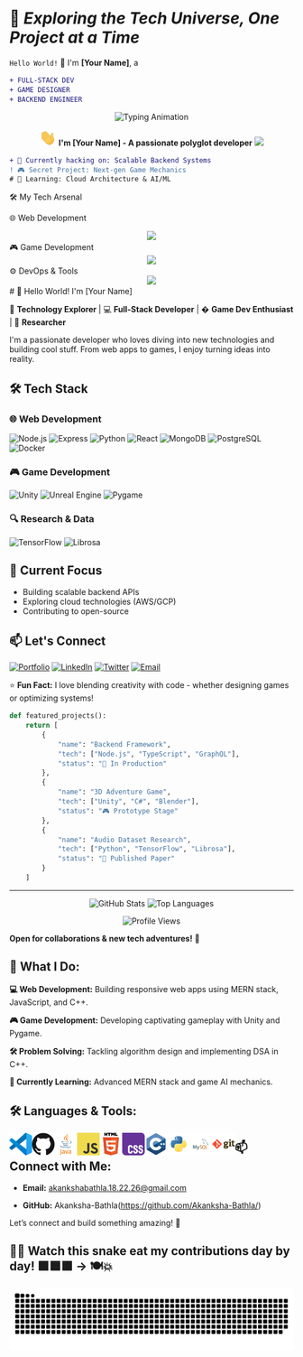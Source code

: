 # 🌌 *Exploring the Tech Universe, One Project at a Time*  
`Hello World!` 👾 I'm **[Your Name]**, a  

```diff
+ FULL-STACK DEV 
+ GAME DESIGNER 
+ BACKEND ENGINEER
```

<p align="center">
  <img src="https://readme-typing-svg.demolab.com?font=Fira+Code&size=30&duration=3000&pause=1000&color=FF7F00&center=true&vCenter=true&width=800&height=100&lines=console.log(%22Hello%20World!%22);print(%22%E2%9C%A8%20Welcome%20to%20My%20Profile%20%E2%9C%A8%22)" alt="Typing Animation">
</p>

<p align="center">
  <img src="https://raw.githubusercontent.com/ABSphreak/ABSphreak/master/gifs/Hi.gif" width="30px"> 
  <strong>I'm [Your Name] - A passionate polyglot developer</strong> 
  <img src="https://media.giphy.com/media/WUlplcMpOCEmTGBtBW/giphy.gif" width="30">
</p>

```diff
+ 🔭 Currently hacking on: Scalable Backend Systems
! 🎮 Secret Project: Next-gen Game Mechanics
# 🌱 Learning: Cloud Architecture & AI/ML
```

🛠️ My Tech Arsenal

🌐 Web Development
<div align="center"> <img src="https://skillicons.dev/icons?i=nodejs,express,py,django,react,nextjs,ts,html,css,tailwind,mongodb,postgres,firebase" /> </div>
🎮 Game Development
<div align="center"> <img src="https://skillicons.dev/icons?i=unity,unreal,blender,cpp,cs,godot" /> </div>
⚙️ DevOps & Tools
<div align="center"> <img src="https://skillicons.dev/icons?i=docker,aws,gcp,git,github,githubactions,vscode,raspberrypi" /> </div>
# 🌌 Hello World! I'm [Your Name]  

🚀 **Technology Explorer** | 💻 **Full-Stack Developer** | � **Game Dev Enthusiast** | 🔬 **Researcher**  

I'm a passionate developer who loves diving into new technologies and building cool stuff. From web apps to games, I enjoy turning ideas into reality.  

## 🛠️ Tech Stack  

### 🌐 **Web Development**  
![Node.js](https://img.shields.io/badge/Node.js-339933?logo=nodedotjs&logoColor=white)
![Express](https://img.shields.io/badge/Express-000000?logo=express&logoColor=white)
![Python](https://img.shields.io/badge/Python-3776AB?logo=python&logoColor=white)
![React](https://img.shields.io/badge/React-61DAFB?logo=react&logoColor=black)
![MongoDB](https://img.shields.io/badge/MongoDB-47A248?logo=mongodb&logoColor=white)
![PostgreSQL](https://img.shields.io/badge/PostgreSQL-4169E1?logo=postgresql&logoColor=white)
![Docker](https://img.shields.io/badge/Docker-2496ED?logo=docker&logoColor=white)

### 🎮 **Game Development**  
![Unity](https://img.shields.io/badge/Unity-FFFFFF?logo=unity&logoColor=black)
![Unreal Engine](https://img.shields.io/badge/Unreal%20Engine-0E1128?logo=unrealengine&logoColor=white)
![Pygame](https://img.shields.io/badge/Pygame-FF7F00?logo=python&logoColor=white)

### 🔍 **Research & Data**  
![TensorFlow](https://img.shields.io/badge/TensorFlow-FF6F00?logo=tensorflow&logoColor=white)
![Librosa](https://img.shields.io/badge/Audio_Processing-FF5733?logo=python&logoColor=white)

## 🚀 **Current Focus**  
- Building scalable backend APIs  
- Exploring cloud technologies (AWS/GCP)  
- Contributing to open-source  

## 📫 **Let's Connect**  
[![Portfolio](https://img.shields.io/badge/Portfolio-FF7139?style=for-the-badge&logo=firefox&logoColor=white)](your-portfolio-link)
[![LinkedIn](https://img.shields.io/badge/LinkedIn-0A66C2?style=for-the-badge&logo=linkedin&logoColor=white)](your-linkedin)
[![Twitter](https://img.shields.io/badge/Twitter-1DA1F2?style=for-the-badge&logo=twitter&logoColor=white)](your-twitter)
[![Email](https://img.shields.io/badge/Email-D14836?style=for-the-badge&logo=gmail&logoColor=white)](mailto:your-email)

⭐ **Fun Fact:** I love blending creativity with code - whether designing games or optimizing systems!

```python
def featured_projects():
    return [
        {
            "name": "Backend Framework",
            "tech": ["Node.js", "TypeScript", "GraphQL"],
            "status": "🚀 In Production"
        },
        {
            "name": "3D Adventure Game",
            "tech": ["Unity", "C#", "Blender"],
            "status": "🎮 Prototype Stage"
        },
        {
            "name": "Audio Dataset Research",
            "tech": ["Python", "TensorFlow", "Librosa"],
            "status": "🔬 Published Paper"
        }
    ]
```
---

<p align="center">
  <img src="https://github-readme-stats.vercel.app/api?username=yourusername&show_icons=true&theme=radical" alt="GitHub Stats" width="400"/>
  <img src="https://github-readme-stats.vercel.app/api/top-langs/?username=yourusername&layout=compact&theme=radical" alt="Top Languages" width="350"/>
</p>

<p align="center">
  <img src="https://komarev.com/ghpvc/?username=yourusername&label=Profile%20Views&color=blueviolet&style=flat" alt="Profile Views"/>
</p>

**Open for collaborations & new tech adventures!** 🚀

## 🚀 What I Do:

**💻 Web Development:** Building responsive web apps using MERN stack, JavaScript, and C++.

**🎮 Game Development:** Developing captivating gameplay with Unity and Pygame.

**🛠️ Problem Solving:** Tackling algorithm design and implementing DSA in C++.

**🌱 Currently Learning:** Advanced MERN stack and game AI mechanics.

## 🛠️ Languages & Tools:

<img align="left" alt="Visual Studio Code" width="40px" src="https://raw.githubusercontent.com/github/explore/main/topics/visual-studio-code/visual-studio-code.png" />
<img align="left" alt="GitHub" width="40px" src="https://raw.githubusercontent.com/github/explore/main/topics/github/github.png" />
<img align="left" alt="Java" width="40px" src="https://raw.githubusercontent.com/github/explore/main/topics/java/java.png" />
<img align="left" alt="JavaScript" width="40px" src="https://raw.githubusercontent.com/github/explore/main/topics/javascript/javascript.png" />
<img align="left" alt="HTML5" width="40px" src="https://raw.githubusercontent.com/github/explore/main/topics/html/html.png" />
<img align="left" alt="CSS3" width="40px" src="https://raw.githubusercontent.com/github/explore/main/topics/css/css.png" />
<img align="left" alt="C++" width="40px" src="https://raw.githubusercontent.com/github/explore/main/topics/cpp/cpp.png" />
<img align="left" alt="Python" width="40px" src="https://raw.githubusercontent.com/github/explore/main/topics/python/python.png" />
<img align="left" alt="MySQL" width="40px" src="https://raw.githubusercontent.com/github/explore/main/topics/mysql/mysql.png" />
<img align="left" alt="Git" width="40px" src="https://raw.githubusercontent.com/github/explore/main/topics/git/git.png" />

##  📫 Connect with Me:

- **Email:** [akankshabathla.18.22.26@gmail.com](mailto:akankshabathla.18.22.26@gmail.com)

- **GitHub:** Akanksha-Bathla(https://github.com/Akanksha-Bathla/)

Let’s connect and build something amazing! 🚀

## 🐍✨ Watch this snake eat my contributions day by day! 🟩🟩🟩 → 🍽️💥
![snake gif](https://github.com/Akanksha-Bathla/Akanksha-Bathla/blob/output/github-snake-dark.svg)

